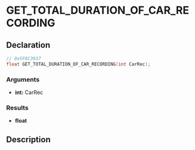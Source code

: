 # GET_TOTAL_DURATION_OF_CAR_RECORDING

## Declaration
```cpp
// 0x5F8C3937
float GET_TOTAL_DURATION_OF_CAR_RECORDING(int CarRec);
```

### Arguments
- **int:** CarRec

### Results
- **float**

## Description
